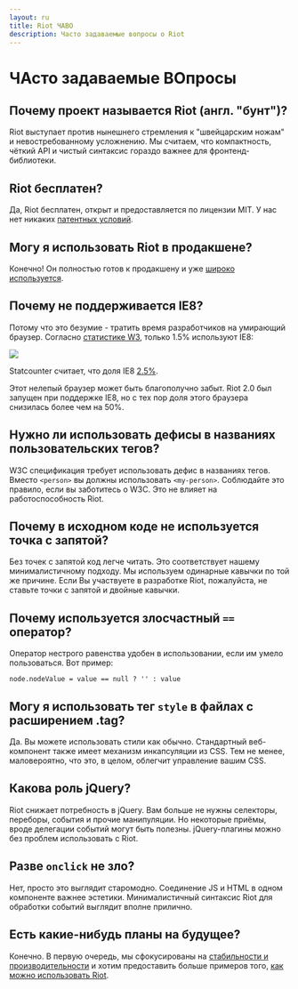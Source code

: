 ```yaml
---
layout: ru
title: Riot ЧАВО
description: Часто задаваемые вопросы о Riot
---
```


# ЧАсто задаваемые ВОпросы

## Почему проект называется Riot (англ. "бунт")?
Riot выступает против нынешнего стремления к "швейцарским ножам" и невостребованному усложнению. Мы считаем, что компактность, чёткий API и чистый синтаксис гораздо важнее для фронтенд-библиотеки.

## Riot бесплатен?
Да, Riot бесплатен, открыт и предоставляется по лицензии MIT. У нас нет никаких [патентных условий](https://github.com/facebook/react/blob/master/PATENTS).


## Могу я использовать Riot в продакшене?
Конечно! Он полностью готов к продакшену и уже [широко используется](https://twitter.com/search?q=riotjs).

## Почему не поддерживается IE8?
Потому что это безумие - тратить время разработчиков на умирающий браузер. Согласно [статистике W3](http://www.w3counter.com/trends), только 1.5% используют IE8:

![](/img/ie8-trend.png)

Statcounter считает, что доля IE8 [2.5%](http://gs.statcounter.com/#browser_version_partially_combined-ww-monthly-201408-201507).

Этот нелепый браузер может быть благополучно забыт. Riot 2.0 был запущен при поддержке IE8, но с тех пор доля этого браузера снизилась более чем на 50%.


## Нужно ли использовать дефисы в названиях пользовательских тегов?
W3C спецификация требует использовать дефис в названиях тегов. Вместо `<person>` вы должны использовать `<my-person>`. Соблюдайте это правило, если вы заботитесь о W3C. Это не влияет на работоспособность Riot.


## Почему в исходном коде не используется точка с запятой?
Без точек с запятой код легче читать. Это соответствует нашему минималистичному подходу. Мы используем одинарные кавычки по той же причине. Если Вы участвуете в разработке Riot, пожалуйста, не ставьте точки с запятой и двойные кавычки.

## Почему используется злосчастный `==` оператор?
Оператор нестрого равенства удобен в использовании, если им умело пользоваться. Вот пример:

`node.nodeValue = value == null ? '' : value`


## Могу я использовать тег `style` в файлах с расширением .tag?
Да. Вы можете использовать стили как обычно. Стандартный веб-компонент также имеет механизм инкапсуляции из CSS. Тем не менее, маловероятно, что это, в целом, облегчит управление вашим CSS.


## Какова роль jQuery?
Riot снижает потребность в jQuery. Вам больше не нужны селекторы, переборы, события и прочие манипуляции. Но некоторые приёмы, вроде делегации событий могут быть полезны. jQuery-плагины можно без проблем использовать с Riot.


## Разве `onclick` не зло?
Нет, просто это выглядит старомодно. Соединение JS и HTML в одном компоненте важнее эстетики. Минималистичный синтаксис Riot для обработки событий выглядит вполне прилично.

## Есть какие-нибудь планы на будущее?

Конечно. В первую очередь, мы сфокусированы на [стабильности и производительности](https://github.com/riot/riot/issues) и хотим предоставить больше примеров того, [как можно использовать Riot](https://github.com/riot/examples).
